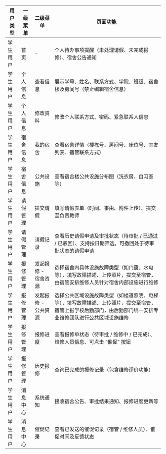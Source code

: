 | 用户类型 | 一级菜单 | 二级菜单            | 页面功能                                                     |
| -------- | -------- | ------------------- | ------------------------------------------------------------ |
| 学生用户 | 首页     | -                   | 个人待办事项提醒（未处理请假、未完成报修）、宿舍公告通知     |
| 学生用户 | 个人信息 | 查看信息            | 展示学号、姓名、联系方式、学院、班级、宿舍楼及房间号（禁止编辑宿舍信息） |
| 学生用户 | 个人信息 | 修改资料            | 修改个人联系方式、密码、紧急联系人信息                       |
| 学生用户 | 宿舍信息 | 我的宿舍            | 查看宿舍详情（楼栋号、房间号、床位号、室友列表、宿管联系方式） |
| 学生用户 | 宿舍信息 | 公共设施            | 查看宿舍楼公共设施分布图（洗衣房、自习室等）                 |
| 学生用户 | 请假管理 | 提交请假            | 填写请假表单（时间、事由、附件上传）、提交至负责教师         |
| 学生用户 | 请假管理 | 请假记录            | 查看历史请假申请及审批状态（待审批 / 已通过 / 已驳回）、支持按日期筛选，可撤回处于待审批状态的请假申请 |
| 学生用户 | 报修管理 | 发起报修 - 宿舍资源 | 选择宿舍内具体设施故障类型（如门窗、水电等），填写故障描述、上传照片，提交至宿管，由宿管安排维修人员针对宿舍内部设施进行维修 |
| 学生用户 | 报修管理 | 发起报修 - 公共资源 | 选择公共区域设施故障类型（如楼道照明、电梯等），填写故障描述、上传照片，提交至宿管，宿管上报学校后勤部门，由后勤部门统一安排专业维修团队进行公共区域设施维修 |
| 学生用户 | 报修管理 | 报修进度            | 查看报修单状态（待审批 / 维修中 / 已完成）、维修人员信息、可点击 “催促” 按钮 |
| 学生用户 | 报修管理 | 历史报修            | 查询已完成的报修记录（包含维修评价功能）                     |
| 学生用户 | 消息中心 | 系统通知            | 接收宿舍公告、审批结果通知、报修进度更新等                   |
| 学生用户 | 消息中心 | 催促记录            | 查看已发送的催促记录（宿管 / 维修人员）、催促时间及反馈状态  |